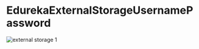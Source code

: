 # EdurekaExternalStorageUsernamePassword

![external storage 1](https://user-images.githubusercontent.com/801612/50357116-a73abd80-0509-11e9-9ad6-f8e2855b39ae.jpeg)
